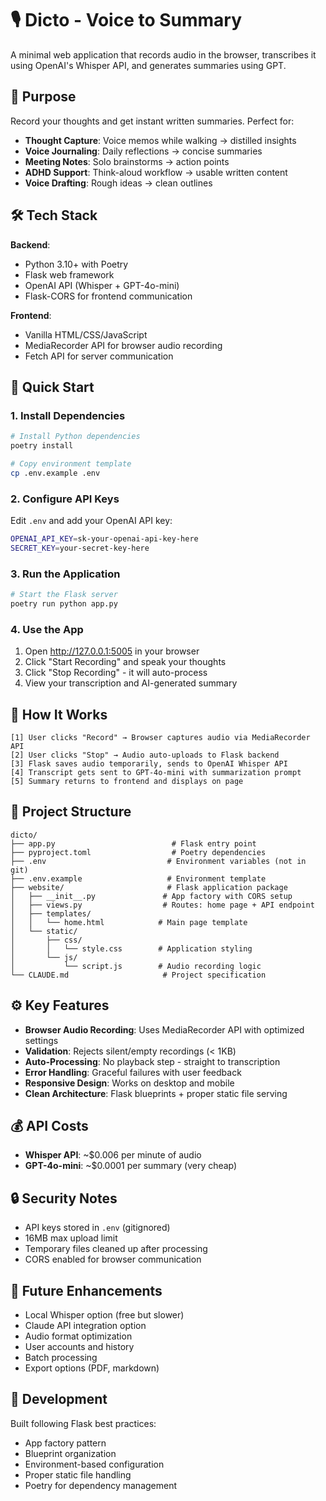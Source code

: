 # 🎙️ Dicto - Voice to Summary

A minimal web application that records audio in the browser, transcribes it using OpenAI's Whisper API, and generates summaries using GPT.

## 🧠 Purpose

Record your thoughts and get instant written summaries. Perfect for:
- **Thought Capture**: Voice memos while walking → distilled insights
- **Voice Journaling**: Daily reflections → concise summaries  
- **Meeting Notes**: Solo brainstorms → action points
- **ADHD Support**: Think-aloud workflow → usable written content
- **Voice Drafting**: Rough ideas → clean outlines

## 🛠️ Tech Stack

**Backend**:
- Python 3.10+ with Poetry
- Flask web framework
- OpenAI API (Whisper + GPT-4o-mini)
- Flask-CORS for frontend communication

**Frontend**:
- Vanilla HTML/CSS/JavaScript
- MediaRecorder API for browser audio recording
- Fetch API for server communication

## 🚀 Quick Start

### 1. Install Dependencies
```bash
# Install Python dependencies
poetry install

# Copy environment template
cp .env.example .env
```

### 2. Configure API Keys
Edit `.env` and add your OpenAI API key:
```bash
OPENAI_API_KEY=sk-your-openai-api-key-here
SECRET_KEY=your-secret-key-here
```

### 3. Run the Application
```bash
# Start the Flask server
poetry run python app.py
```

### 4. Use the App
1. Open http://127.0.0.1:5005 in your browser
2. Click "Start Recording" and speak your thoughts
3. Click "Stop Recording" - it will auto-process
4. View your transcription and AI-generated summary

## 🔄 How It Works

```
[1] User clicks "Record" → Browser captures audio via MediaRecorder API
[2] User clicks "Stop" → Audio auto-uploads to Flask backend  
[3] Flask saves audio temporarily, sends to OpenAI Whisper API
[4] Transcript gets sent to GPT-4o-mini with summarization prompt
[5] Summary returns to frontend and displays on page
```

## 📁 Project Structure

```
dicto/
├── app.py                          # Flask entry point
├── pyproject.toml                  # Poetry dependencies
├── .env                           # Environment variables (not in git)
├── .env.example                   # Environment template
├── website/                       # Flask application package
│   ├── __init__.py               # App factory with CORS setup
│   ├── views.py                  # Routes: home page + API endpoint
│   ├── templates/
│   │   └── home.html            # Main page template
│   └── static/
│       ├── css/
│       │   └── style.css        # Application styling
│       └── js/
│           └── script.js        # Audio recording logic
└── CLAUDE.md                     # Project specification
```

## ⚙️ Key Features

- **Browser Audio Recording**: Uses MediaRecorder API with optimized settings
- **Validation**: Rejects silent/empty recordings (< 1KB)
- **Auto-Processing**: No playback step - straight to transcription
- **Error Handling**: Graceful failures with user feedback
- **Responsive Design**: Works on desktop and mobile
- **Clean Architecture**: Flask blueprints + proper static file serving

## 💰 API Costs

- **Whisper API**: ~$0.006 per minute of audio
- **GPT-4o-mini**: ~$0.0001 per summary (very cheap)

## 🔒 Security Notes

- API keys stored in `.env` (gitignored)
- 16MB max upload limit
- Temporary files cleaned up after processing
- CORS enabled for browser communication

## 🚧 Future Enhancements

- Local Whisper option (free but slower)
- Claude API integration option
- Audio format optimization
- User accounts and history
- Batch processing
- Export options (PDF, markdown)

## 📝 Development

Built following Flask best practices:
- App factory pattern
- Blueprint organization  
- Environment-based configuration
- Proper static file handling
- Poetry for dependency management